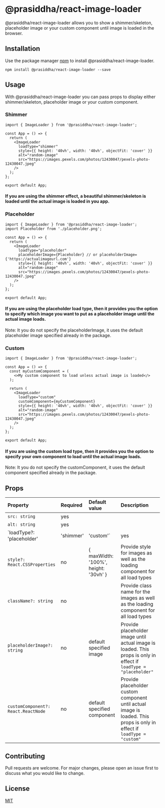 # @prasiddha/react-image-loader

@prasiddha/react-image-loader allows you to show a shimmer/skeleton, placeholder image or your custom component until image is loaded in the browser.

## Installation

Use the package manager [npm](https://nodejs.org/en/) to install @prasiddha/react-image-loader.

```terminal
npm install @prasiddha/react-image-loader --save
```

## Usage

With @prasiddha/react-image-loader you can pass props to display either shimmer/skeleton, placeholder image or your custom component.

### Shimmer

```tsx
import { ImageLoader } from '@prasiddha/react-image-loader';

const App = () => {
  return (
    <ImageLoader
      loadType="shimmer"
      style={{ height: '40vh', width: '40vh', objectFit: 'cover' }}
      alt="random-image"
      src="https://images.pexels.com/photos/12430047/pexels-photo-12430047.jpeg"
    />
  );
};

export default App;
```

#### If you are using the shimmer effect, a beautiful shimmer/skeleton is loaded until the actual image is loaded in you app.

### Placeholder

```tsx
import { ImageLoader } from '@prasiddha/react-image-loader';
import Placeholder from './placeholder.png';

const App = () => {
  return (
    <ImageLoader
      loadType="placeholder"
      placeholderImage={Placeholder} // or placeholderImage={'https://actualimageurl.com'}
      style={{ height: '40vh', width: '40vh', objectFit: 'cover' }}
      alt="random-image"
      src="https://images.pexels.com/photos/12430047/pexels-photo-12430047.jpeg"
    />
  );
};

export default App;
```

#### If you are using the placeholder load type, then it provides you the option to specify which image you want to put as a placeholder image until the actual image loads.

Note: It you do not specify the placeholderImage, it uses the default placeholder image specified already in the package.

### Custom

```tsx
import { ImageLoader } from '@prasiddha/react-image-loader';

const App = () => {
  const myCustomComponent = (
    <>My custom component to load unless actual image is loaded</>
  );

  return (
    <ImageLoader
      loadType="custom"
      customComponent={myCustomComponent}
      style={{ height: '40vh', width: '40vh', objectFit: 'cover' }}
      alt="random-image"
      src="https://images.pexels.com/photos/12430047/pexels-photo-12430047.jpeg"
    />
  );
};

export default App;
```

#### If you are using the custom load type, then it provides you the option to specify your own component to load until the actual image loads.

Note: It you do not specify the customComponent, it uses the default component specified already in the package.

## Props

| Property                                          | Required | Default value                        | Description                                                                                                              |
| :------------------------------------------------ | :------- | :----------------------------------- | :----------------------------------------------------------------------------------------------------------------------- |
| `src: string`                                     | yes      |                                      |
| `alt: string`                                     | yes      |                                      |
| `loadType?: 'placeholder' | 'shimmer' | 'custom'` | yes      | 'shimmer'                            | Provide load type to display until actual image is loaded                                                                |
| `style?: React.CSSProperties`                     | no       | { maxWidth: '100%', height: '30vh' } | Provide style for images as well as the loading component for all load types                                             |
| `className?: string`                              | no       |                                      | Provide class name for the images as well as the loading component for all load types                                    |
| `placeholderImage?: string`                       | no       | default specified image              | Provide placeholder image until actual image is loaded. This props is only in effect if `loadType = "placeholder"`       |
| `customComponent?: React.ReactNode`               | no       | default specified component          | Provide placeholder custom component until actual image is loaded. This props is only in effect if `loadType = "custom"` |

###

## Contributing

Pull requests are welcome. For major changes, please open an issue first to discuss what you would like to change.

## License

[MIT](https://choosealicense.com/licenses/mit/)
